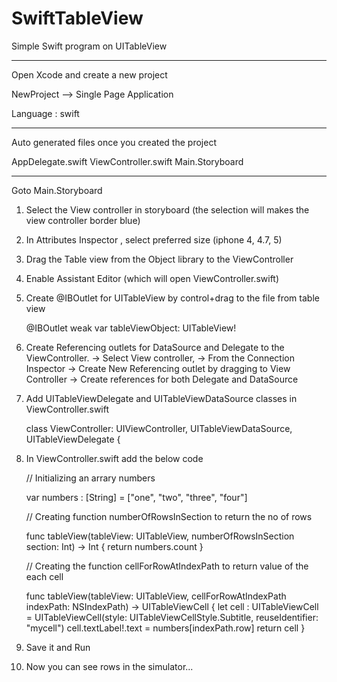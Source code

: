 # SwiftTableView
Simple Swift program on UITableView

------

Open Xcode and create a new project

NewProject --> Single Page Application

Language : swift

--------------

Auto generated files once you created the project

AppDelegate.swift
ViewController.swift
Main.Storyboard

--------------

Goto Main.Storyboard

1. Select the View controller in storyboard (the selection will makes the view controller border blue)
2. In Attributes Inspector , select preferred size (iphone 4, 4.7, 5)
3. Drag the Table view from the Object library to the ViewController
4. Enable Assistant Editor (which will open ViewController.swift)
5. Create @IBOutlet for UITableView by control+drag to the file from table view

    @IBOutlet weak var tableViewObject: UITableView!
    
6. Create Referencing outlets for DataSource and Delegate to the ViewController. 
    -> Select View controller, 
    -> From the Connection Inspector 
    -> Create New Referencing outlet by dragging to View Controller
    -> Create references for both Delegate and DataSource
7. Add UITableViewDelegate and UITableViewDataSource classes in ViewController.swift

    class ViewController: UIViewController, UITableViewDataSource, UITableViewDelegate {
    
8. In ViewController.swift add the below code
    
    // Initializing an arrary numbers
    
    var numbers : [String] = ["one", "two", "three", "four"]
    
    // Creating function numberOfRowsInSection to return the no of rows
    
    func tableView(tableView: UITableView, numberOfRowsInSection section: Int) -> Int {
        return numbers.count
    }
    
    // Creating the function cellForRowAtIndexPath to return value of the each cell
    
    func tableView(tableView: UITableView, cellForRowAtIndexPath indexPath: NSIndexPath) -> UITableViewCell {
        let cell : UITableViewCell = UITableViewCell(style: UITableViewCellStyle.Subtitle, reuseIdentifier: "mycell")
        cell.textLabel!.text = numbers[indexPath.row]
        return cell
    }

9. Save it and Run
10. Now you can see rows in the simulator...

